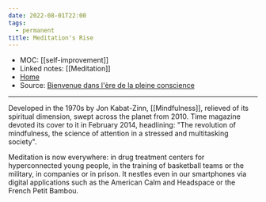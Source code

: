 ```yaml
---
date: 2022-08-01T22:00
tags:
  - permanent
title: Meditation's Rise
---
```

- MOC: [[self-improvement]]
- Linked notes: [[Meditation]]
- [Home](https://misudashi.ga/)
- Source: [Bienvenue dans l'ère de la pleine conscience](https://www.scienceshumaines.com/bienvenue-dans-l-ere-de-la-pleine-conscience_fr_44833.html)
----------
Developed in the 1970s by Jon Kabat-Zinn, [[Mindfulness]], relieved of its spiritual dimension, swept across the planet from 2010. Time magazine devoted its cover to it in February 2014, headlining: "The revolution  of mindfulness, the science of attention in a stressed and multitasking society".  

Meditation is now everywhere: in drug treatment centers for hyperconnected young people, in the training of basketball teams or the military, in companies or in prison.  It nestles even in our smartphones via digital applications such as the American Calm and Headspace or the French Petit Bambou.